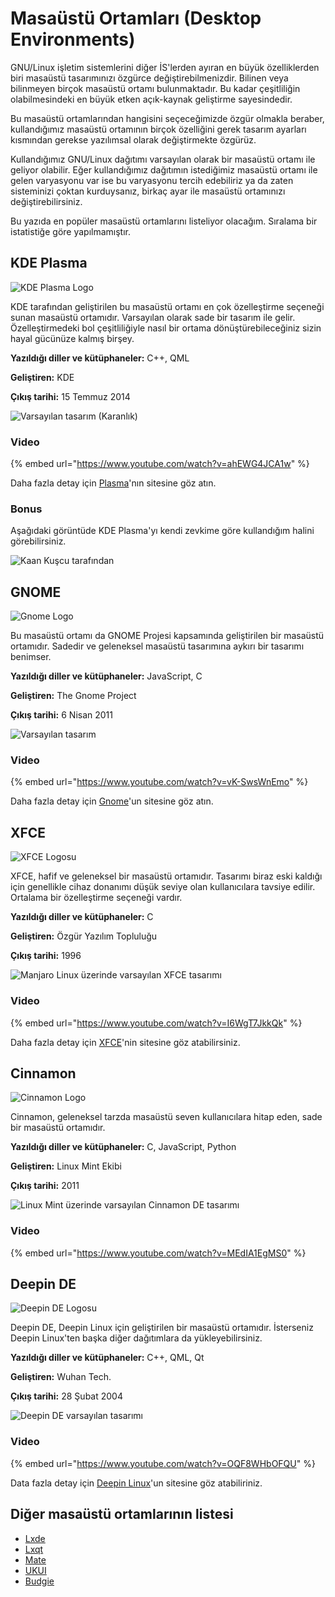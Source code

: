 # Masaüstü Ortamları \(Desktop Environments\)

GNU/Linux işletim sistemlerini diğer İS'lerden ayıran en büyük özelliklerden biri masaüstü tasarımınızı özgürce değiştirebilmenizdir. Bilinen veya bilinmeyen  birçok masaüstü ortamı bulunmaktadır. Bu kadar çeşitliliğin olabilmesindeki en büyük etken açık-kaynak geliştirme sayesindedir.

Bu masaüstü ortamlarından hangisini seçeceğimizde özgür olmakla beraber, kullandığımız masaüstü ortamının birçok özelliğini gerek tasarım ayarları kısmından gerekse yazılımsal olarak değiştirmekte özgürüz.

Kullandığımız GNU/Linux dağıtımı varsayılan olarak bir masaüstü ortamı ile geliyor olabilir. Eğer kullandığımız dağıtımın istediğimiz masaüstü ortamı ile gelen varyasyonu var ise bu varyasyonu tercih edebiliriz ya da zaten sisteminizi çoktan kurduysanız, birkaç ayar ile masaüstü ortamınızı değiştirebilirsiniz.

Bu yazıda en popüler masaüstü ortamlarını listeliyor olacağım. Sıralama bir istatistiğe göre yapılmamıştır.

## KDE Plasma

![KDE Plasma Logo](../.gitbook/assets/plasma.png)

KDE tarafından geliştirilen bu masaüstü ortamı en çok özelleştirme seçeneği sunan masaüstü ortamıdır. Varsayılan olarak sade bir tasarım ile gelir. Özelleştirmedeki bol çeşitliliğiyle nasıl bir ortama dönüştürebileceğiniz sizin hayal gücünüze kalmış birşey.

**Yazıldığı diller ve kütüphaneler:** C++, QML

**Geliştiren:** KDE

**Çıkış tarihi:** 15 Temmuz 2014

![Varsay&#x131;lan tasar&#x131;m \(Karanl&#x131;k\)](../.gitbook/assets/plasma-dark.png)

### Video

{% embed url="https://www.youtube.com/watch?v=ahEWG4JCA1w" %}



Daha fazla detay için [Plasma](https://kde.org/plasma-desktop/)'nın sitesine göz atın.



### Bonus

Aşağıdaki görüntüde KDE Plasma'yı kendi zevkime göre kullandığım halini görebilirsiniz.

![Kaan Ku&#x15F;cu taraf&#x131;ndan](../.gitbook/assets/my-de.png)

## GNOME

![Gnome Logo](../.gitbook/assets/gnomehero.jpg)

Bu masaüstü ortamı da GNOME Projesi kapsamında geliştirilen bir masaüstü ortamıdır. Sadedir ve geleneksel masaüstü tasarımına aykırı bir tasarımı benimser.

**Yazıldığı diller ve kütüphaneler:** JavaScript, C

**Geliştiren:** The Gnome Project

**Çıkış tarihi:** 6 Nisan 2011

![Varsay&#x131;lan tasar&#x131;m](../.gitbook/assets/overview-1536x864.png)

### Video

{% embed url="https://www.youtube.com/watch?v=vK-SwsWnEmo" %}

Daha fazla detay için [Gnome](https://www.gnome.org/)'un sitesine göz atın.

## XFCE

![XFCE Logosu](../.gitbook/assets/xfce_logo.svg.png)

XFCE, hafif ve geleneksel bir masaüstü ortamıdır. Tasarımı biraz eski kaldığı için genellikle cihaz donanımı düşük seviye olan kullanıcılara tavsiye edilir. Ortalama bir özelleştirme seçeneği vardır.

**Yazıldığı diller ve kütüphaneler:** C

**Geliştiren:** Özgür Yazılım Topluluğu

**Çıkış tarihi:** 1996

![Manjaro Linux &#xFC;zerinde varsay&#x131;lan XFCE tasar&#x131;m&#x131;](../.gitbook/assets/xfce-de-18.jpg)

### Video

{% embed url="https://www.youtube.com/watch?v=I6WgT7JkkQk" %}

Daha fazla detay için [XFCE](https://xfce.org/)'nin sitesine göz atabilirsiniz.

## Cinnamon

![Cinnamon Logo](../.gitbook/assets/cinnamonlogo.png)

Cinnamon, geleneksel tarzda masaüstü seven kullanıcılara hitap eden, sade bir masaüstü ortamıdır.

**Yazıldığı diller ve kütüphaneler:** C, JavaScript, Python

**Geliştiren:** Linux Mint Ekibi

**Çıkış tarihi:** 2011

![Linux Mint &#xFC;zerinde varsay&#x131;lan Cinnamon DE tasar&#x131;m&#x131;](../.gitbook/assets/thumb_cinnamon.png)

### Video

{% embed url="https://www.youtube.com/watch?v=MEdIA1EgMS0" %}

## Deepin DE

![Deepin DE Logosu](../.gitbook/assets/deepin.png)

Deepin DE, Deepin Linux için geliştirilen bir masaüstü ortamıdır. İsterseniz Deepin Linux'ten başka diğer dağıtımlara da yükleyebilirsiniz.

**Yazıldığı diller ve kütüphaneler:** C++, QML, Qt

**Geliştiren:** Wuhan Tech.

**Çıkış tarihi:** 28 Şubat 2004

![Deepin DE varsay&#x131;lan tasar&#x131;m&#x131;](../.gitbook/assets/deepin-new-graphical-interface.png)

### Video

{% embed url="https://www.youtube.com/watch?v=OQF8WHbOFQU" %}

Data fazla detay için [Deepin Linux](https://www.deepin.org/en/dde/)'un sitesine göz atabiliriniz.

## Diğer masaüstü ortamlarının listesi

* [Lxde](https://www.lxde.org/)
* [Lxqt](https://lxqt-project.org/)
* [Mate](https://mate-desktop.org/)
* [UKUI](https://www.ukui.org/)
* [Budgie](https://ubuntubudgie.org/)

